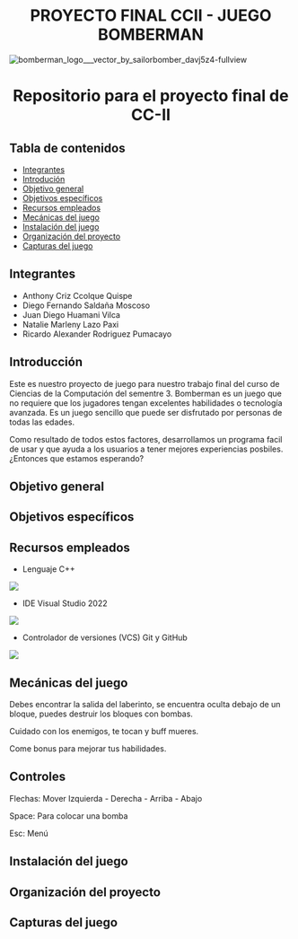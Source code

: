 # <h1 align="center">PROYECTO FINAL CCII - JUEGO BOMBERMAN</h1>

![bomberman_logo___vector_by_sailorbomber_davj5z4-fullview](https://user-images.githubusercontent.com/106556678/184780033-98d6f622-521b-4e17-b81e-dc2bf608cb51.png)

### <h1 align="center">Repositorio para el proyecto final de CC-II</h1>

## Tabla de contenidos

- [Integrantes](#integrantes)
- [Introdución](#introducción)
- [Objetivo general](#objetivo-general)
- [Objetivos específicos](#objetivos-específicos)
- [Recursos empleados](#recursos-empleados)
- [Mecánicas del juego](#mecánicas-del-juego)
- [Instalación del juego](#instalación-del-juego)
- [Organización del proyecto](#organización-del-proyecto)
- [Capturas del juego](#capturas-del-juego)

## Integrantes

* Anthony Criz Ccolque Quispe
* Diego Fernando Saldaña Moscoso
* Juan Diego Huamani Vilca
* Natalie Marleny Lazo Paxi
* Ricardo Alexander Rodriguez Pumacayo

## Introducción

Este es nuestro proyecto de juego para nuestro trabajo final del curso de Ciencias de la Computación del sementre 3. Bomberman es un juego que no requiere que los jugadores tengan excelentes habilidades o tecnología avanzada. Es un juego sencillo que puede ser disfrutado por personas de todas las edades. 

Como resultado de todos estos factores, desarrollamos un programa facil de usar y que ayuda a los usuarios a tener mejores experiencias posbiles. ¿Entonces que estamos esperando?


## Objetivo general

## Objetivos específicos

## Recursos empleados

* Lenguaje C++

![](https://hpscds.com/wp-content/uploads/2019/04/c-plus-plus-logo.png)

* IDE Visual Studio 2022

![](https://upload.wikimedia.org/wikipedia/commons/5/5f/Visual_Studio_Logo_%282013-2017%29.svg)

* Controlador de versiones (VCS) Git y GitHub

![](https://www.freecodecamp.org/espanol/news/content/images/2021/01/cover-pic-1-.jpeg)

## Mecánicas del juego

Debes encontrar la salida del laberinto, se encuentra oculta debajo de un bloque, puedes destruir los bloques con bombas.

Cuidado con los enemigos, te tocan y buff mueres.

Come bonus para mejorar tus habilidades.


## Controles

Flechas: Mover Izquierda - Derecha - Arriba - Abajo

Space: Para colocar una bomba

Esc: Menú


## Instalación del juego

## Organización del proyecto

## Capturas del juego
